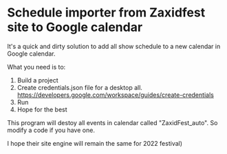 # Schedule importer from Zaxidfest site to Google calendar

It's a quick and dirty solution to add all show schedule to a new calendar in Google calendar.

What you need is to:
1. Build a project
2. Create credentials.json file for a desktop all. https://developers.google.com/workspace/guides/create-credentials
3. Run
4. Hope for the best

This program will destoy all events in calendar called "ZaxidFest_auto". So modify a code if you have one.

I hope their site engine will remain the same for 2022 festival)
